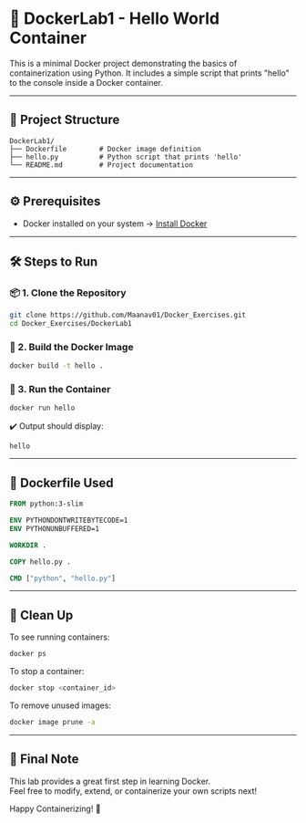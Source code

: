 # 🚀 DockerLab1 - Hello World Container

This is a minimal Docker project demonstrating the basics of containerization using Python. It includes a simple script that prints "hello" to the console inside a Docker container.

---

## 📁 Project Structure

```
DockerLab1/
├── Dockerfile        # Docker image definition
├── hello.py          # Python script that prints 'hello'
└── README.md         # Project documentation
```

---

## ⚙️ Prerequisites

- Docker installed on your system → [Install Docker](https://docs.docker.com/get-docker/)

---

## 🛠️ Steps to Run

### 📦 1. Clone the Repository

```bash
git clone https://github.com/Maanav01/Docker_Exercises.git
cd Docker_Exercises/DockerLab1
```

### 🧱 2. Build the Docker Image

```bash
docker build -t hello .
```

### 🚀 3. Run the Container

```bash
docker run hello
```

✔️ Output should display:

```
hello
```

---

## 📜 Dockerfile Used

```Dockerfile
FROM python:3-slim

ENV PYTHONDONTWRITEBYTECODE=1
ENV PYTHONUNBUFFERED=1

WORKDIR .

COPY hello.py .

CMD ["python", "hello.py"]
```

---

## 🧹 Clean Up

To see running containers:

```bash
docker ps
```

To stop a container:

```bash
docker stop <container_id>
```

To remove unused images:

```bash
docker image prune -a
```

---

## 🙌 Final Note

This lab provides a great first step in learning Docker.  
Feel free to modify, extend, or containerize your own scripts next!

Happy Containerizing! 🐳
